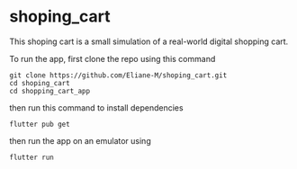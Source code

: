 # shoping_cart

This shoping cart is a small simulation of a real-world digital shopping cart. 

To run the app, first clone the repo using this command
```
git clone https://github.com/Eliane-M/shoping_cart.git
cd shoping_cart
cd shopping_cart_app
```
then run this command to install dependencies
```
flutter pub get
```
then run the app on an emulator using
```
flutter run
```
